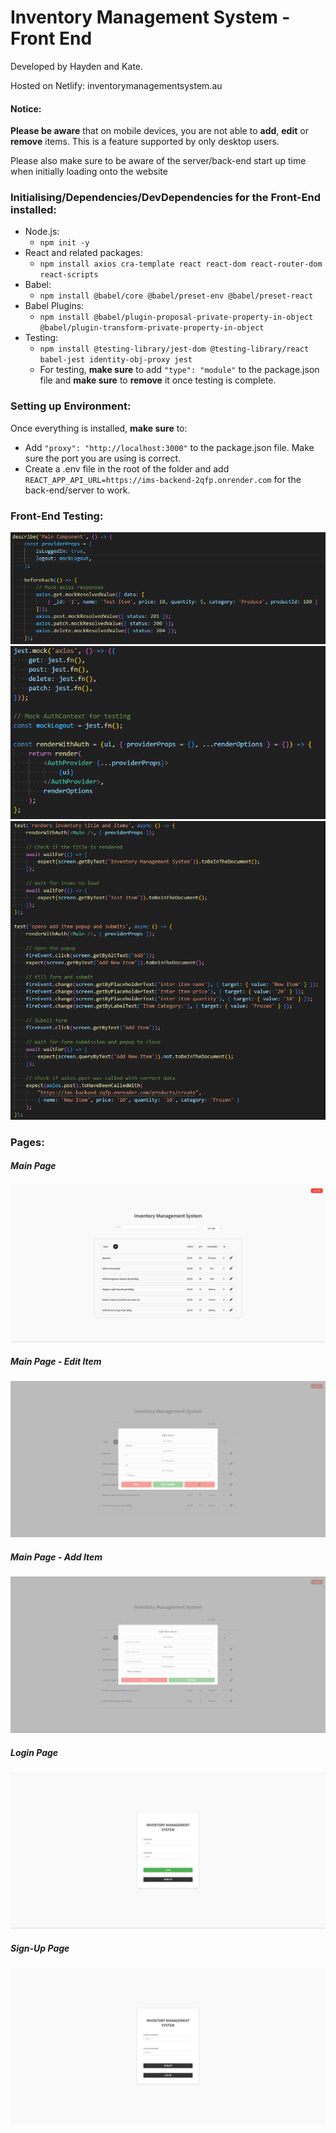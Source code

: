 # Inventory Management System - Front End

Developed by Hayden and Kate.

Hosted on Netlify: inventorymanagementsystem.au

#### Notice:

**Please be aware** that on mobile devices, you are not able to **add**, **edit** or **remove** items. This is a feature supported by only desktop users.

Please also make sure to be aware of the server/back-end start up time when initially loading onto the website

### Initialising/Dependencies/DevDependencies for the Front-End installed:

- Node.js:
    - ```npm init -y```
- React and related packages:
    - ```npm install axios cra-template react react-dom react-router-dom react-scripts```
- Babel:
    - ```npm install @babel/core @babel/preset-env @babel/preset-react```
- Babel Plugins:
    - ```npm install @babel/plugin-proposal-private-property-in-object @babel/plugin-transform-private-property-in-object```
- Testing:
    - ```npm install @testing-library/jest-dom @testing-library/react babel-jest identity-obj-proxy jest```
    - For testing, **make sure** to add ```"type": "module"``` to the package.json file and **make sure** to **remove** it once testing is complete.

### Setting up Environment:

Once everything is installed, **make sure** to:

- Add ```"proxy": "http://localhost:3000"``` to the package.json file. Make sure the port you are using is correct.
- Create a .env file in the root of the folder and add ```REACT_APP_API_URL=https://ims-backend-2qfp.onrender.com``` for the back-end/server to work.

### Front-End Testing:

![Test Image 2](docs/Front-End-Testing-2.png)
![Test Image 1](docs/Front-End-Testing-1.png)
![Test Image 3](docs/Front-End-Testing-3.png)

### Pages:
##### Main Page
![Main Page](docs/page1.png)
##### Main Page - Edit Item
![Main Page - Edit Item](docs/page2.png)
##### Main Page - Add Item
![Main Page - Add Item](docs/page3.png)
##### Login Page
![Login Page](docs/page4.png)
##### Sign-Up Page
![Sign-Up Page](docs/page5.png)


